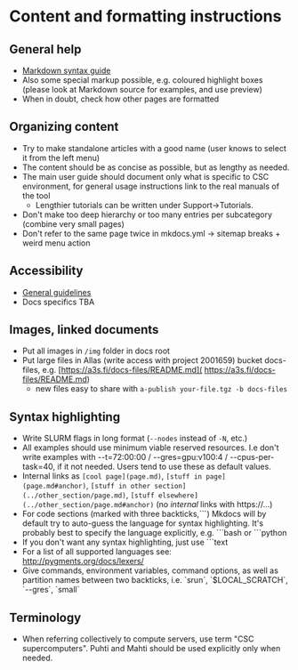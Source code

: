 # Content and formatting instructions

## General help
 - [Markdown syntax guide](https://www.markdownguide.org/tools/mkdocs/)
 - Also some special markup possible, e.g. coloured highlight boxes (please look at Markdown source for examples, and use preview)
 - When in doubt, check how other pages are formatted

## Organizing content
 - Try to make standalone articles with a good name (user knows to select it from the left menu)
 - The content should be as concise as possible, but as lengthy as needed.
 - The main user guide should document only what is specific to CSC environment, for general usage instructions link to the real manuals of the tool
   - Lengthier tutorials can be written under Support->Tutorials.
 - Don't make too deep hierarchy or too many entries per subcategory (combine very small pages)
 - Don't refer to the same page twice in mkdocs.yml -> sitemap breaks + weird menu action

## Accessibility
 - [General guidelines](https://www.saavutettavuusvaatimukset.fi/)
 - Docs specifics TBA

## Images, linked documents
 - Put all images in `/img` folder in docs root
 - Put large files in Allas (write access with project 2001659) bucket docs-files,
 e.g.  [https://a3s.fi/docs-files/README.md]( https://a3s.fi/docs-files/README.md)
      - new files easy to share with `a-publish your-file.tgz -b docs-files` 

## Syntax highlighting
 - Write SLURM flags in long format (`--nodes` instead of `-N`, etc.)
 - All examples should use minimum viable reserved resources. I.e don't write examples 
   with --t=72:00:00 / --gres=gpu:v100:4 / --cpus-per-task=40, if it not needed. 
   Users tend to use these as default values.
 - Internal links as `[cool page](page.md)`, `[stuff in
   page](page.md#anchor)`, `[stuff in other section](../other_section/page.md)`,
   `[stuff elsewhere](../other_section/page.md#anchor)` (no _internal_ links with https://...)
 - For code sections (marked with three backticks,\`\`\`) Mkdocs will by default try to auto-guess the 
   language for syntax highlighting. It's probably best to specify the language explicitly, e.g.  \`\`\`bash or  \`\`\`python
 - If you don't want any syntax highlighting, just use \`\`\`text
 - For a list of all supported languages see: http://pygments.org/docs/lexers/
 - Give commands, environment variables, command options, as well as partition 
   names between two backticks, i.e. \`srun\`, \`$LOCAL_SCRATCH\`, \`--gres\`, \`small\`

## Terminology
 - When referring collectively to compute servers, use term "CSC supercomputers". Puhti and Mahti should be used explicitly only
   when needed.

